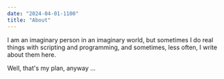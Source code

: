 ```yaml
---
date: "2024-04-01-1100"
title: "About"
---
```


I am an imaginary person in an imaginary world, but sometimes I do real things with scripting and programming, and sometimes, less often, I write about them here.

Well, that's my plan, anyway ...